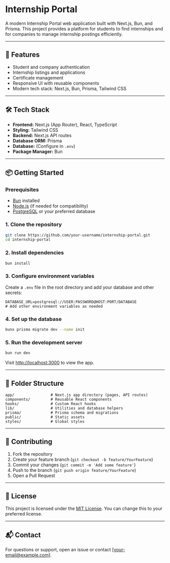 # Internship Portal

A modern Internship Portal web application built with Next.js, Bun, and Prisma. This project provides a platform for students to find internships and for companies to manage internship postings efficiently.

---

## 🚀 Features
- Student and company authentication
- Internship listings and applications
- Certificate management
- Responsive UI with reusable components
- Modern tech stack: Next.js, Bun, Prisma, Tailwind CSS

---

## 🛠️ Tech Stack
- **Frontend:** Next.js (App Router), React, TypeScript
- **Styling:** Tailwind CSS
- **Backend:** Next.js API routes
- **Database ORM:** Prisma
- **Database:** (Configure in `.env`)
- **Package Manager:** Bun

---

## 📦 Getting Started

### Prerequisites
- [Bun](https://bun.sh/) installed
- [Node.js](https://nodejs.org/) (if needed for compatibility)
- [PostgreSQL](https://www.postgresql.org/) or your preferred database

### 1. Clone the repository
```sh
git clone https://github.com/your-username/internship-portal.git
cd internship-portal
```

### 2. Install dependencies
```sh
bun install
```

### 3. Configure environment variables
Create a `.env` file in the root directory and add your database and other secrets:
```env
DATABASE_URL=postgresql://USER:PASSWORD@HOST:PORT/DATABASE
# Add other environment variables as needed
```

### 4. Set up the database
```sh
bunx prisma migrate dev --name init
```

### 5. Run the development server
```sh
bun run dev
```
Visit [http://localhost:3000](http://localhost:3000) to view the app.

---

## 📁 Folder Structure
```
app/                # Next.js app directory (pages, API routes)
components/         # Reusable React components
hooks/              # Custom React hooks
lib/                # Utilities and database helpers
prisma/             # Prisma schema and migrations
public/             # Static assets
styles/             # Global styles
```

---

## 🤝 Contributing
1. Fork the repository
2. Create your feature branch (`git checkout -b feature/YourFeature`)
3. Commit your changes (`git commit -m 'Add some feature'`)
4. Push to the branch (`git push origin feature/YourFeature`)
5. Open a Pull Request

---

## 📄 License
This project is licensed under the [MIT License](LICENSE). You can change this to your preferred license.

---

## 📬 Contact
For questions or support, open an issue or contact [your-email@example.com]. 